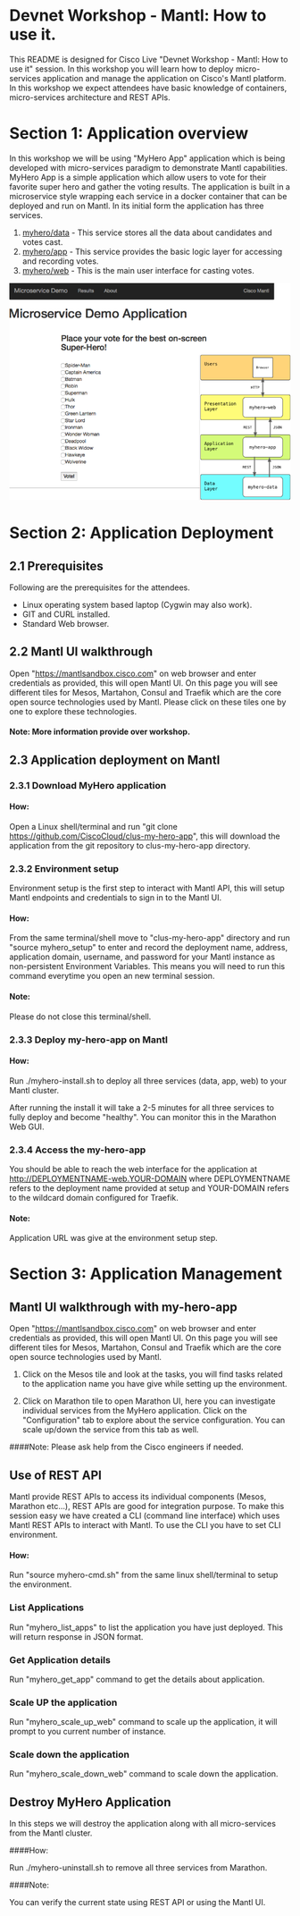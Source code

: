 # Devnet Workshop - Mantl: How to use it.

This README is designed for Cisco Live "Devnet Workshop - Mantl: How to use it" session. In this workshop you will learn how to deploy  micro-services application and manage the application on Cisco's Mantl platform. In this workshop we expect attendees have basic knowledge of containers, micro-services architecture and REST APIs.  

# Section 1: Application overview

In this workshop we will be using "MyHero App" application which is being developed with micro-services paradigm to demonstrate Mantl capabilities. MyHero App is a simple application which allow users to vote for their favorite super hero and gather the voting results. The application is built in a microservice style wrapping each service in a docker container that can be deployed and run on Mantl.  In its initial form the application has three services.

1. [myhero/data](https://github.com/hpreston/myhero_data) - This service stores all the data about candidates and votes cast.
2. [myhero/app](https://github.com/hpreston/myhero_app) - This service provides the basic logic layer for accessing and recording votes.
3. [myhero/web](https://github.com/hpreston/myhero_web) - This is the main user interface for casting votes.

![MyHero Demo Application](diagrams/myhero-demo-i1.png)

# Section 2: Application Deployment

## 2.1 Prerequisites

Following are the prerequisites for the attendees.

- Linux operating system based laptop (Cygwin may also work).
- GIT and CURL installed.
- Standard Web browser.

## 2.2 Mantl UI walkthrough

Open "https://mantlsandbox.cisco.com" on web browser and enter credentials as provided, this will open Mantl UI. On this page you will see different tiles for Mesos, Martahon, Consul and Traefik which are the core open source technologies used by Mantl. Please click on these  tiles one by one to explore these technologies.

#### Note: More information provide over workshop.   

## 2.3 Application deployment on Mantl

### 2.3.1 Download MyHero application

#### How:

Open a Linux shell/terminal and run "git clone https://github.com/CiscoCloud/clus-my-hero-app", this will download the application from the git repository to clus-my-hero-app directory.

### 2.3.2 Environment setup

Environment setup is the first step to interact with Mantl API, this will setup Mantl endpoints and credentials to sign in to the Mantl UI.

#### How:
From the same terminal/shell move to "clus-my-hero-app" directory and run "source myhero_setup" to enter and record the deployment name, address, application domain, username, and password for your Mantl instance as non-persistent Environment Variables. This means you will need to run this command everytime you open an new terminal session.

#### Note:
Please do not close this terminal/shell.

### 2.3.3 Deploy my-hero-app on Mantl

#### How:
Run ./myhero-install.sh to deploy all three services (data, app, web) to your Mantl cluster.

After running the install it will take a 2-5 minutes for all three services to fully deploy and become "healthy". You can monitor this in the Marathon Web GUI.

### 2.3.4 Access the my-hero-app

You should be able to reach the web interface for the application at http://DEPLOYMENTNAME-web.YOUR-DOMAIN where DEPLOYMENTNAME refers to the deployment name provided at setup and YOUR-DOMAIN refers to the wildcard domain configured for Traefik.

#### Note:

Application URL was give at the environment setup step.

# Section 3: Application Management

## Mantl UI walkthrough with my-hero-app

Open "https://mantlsandbox.cisco.com" on web browser and enter credentials as provided, this will open Mantl UI. On this page you will see different tiles for Mesos, Martahon, Consul and Traefik which are the core open source technologies used by Mantl.

1. Click on the Mesos tile and look at the tasks, you will find tasks related to the application name you have give while setting up the environment.

2. Click on Marathon tile to open Marathon UI, here you can investigate individual services from the MyHero application. Click on the "Configuration" tab to explore about the service configuration. You can scale up/down the service from this tab as well.

####Note:
Please ask help from the Cisco engineers if needed.    


## Use of REST API

Mantl provide REST APIs to access its individual components (Mesos, Marathon etc...), REST APIs are good for integration purpose. To make this session easy we have created a CLI (command line interface) which uses Mantl REST APIs to interact with Mantl. To use the CLI you have to set CLI environment.   

#### How:

Run "source myhero-cmd.sh" from the same linux shell/terminal to setup the environment.

### List Applications

Run "myhero_list_apps" to list the application you have just deployed. This will return response in JSON format.


### Get Application details

Run "myhero_get_app" command to get the details about application.

### Scale UP the application

Run "myhero_scale_up_web" command to scale up the application, it will prompt to you current number of instance.  

### Scale down the application

Run "myhero_scale_down_web" command to scale down the application.

## Destroy MyHero Application

In this steps we will destroy the application along with all micro-services from the Mantl cluster.

####How:

Run ./myhero-uninstall.sh to remove all three services from Marathon.

####Note:

You can verify the current state using REST API or using the Mantl UI.
